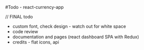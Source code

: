 #Todo - react-currency-app

// FINAL todo

- custom font, check design - watch out for white space
- code review
- documentation and pages (react dashboard SPA with Redux)
- credits - flat icons, api
